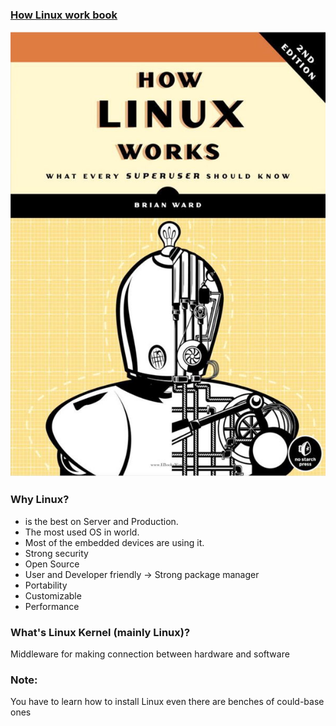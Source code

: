 ### [How Linux work book](files/How.Linux.Works.What.Every.Superuser.Should.Know.2nd.Edition.pdf)
![image](images/How.Linux.Works.What.Every.Superuser.Should.Know.2nd.Edition.jpg)
### Why Linux?
* is the best on Server and Production.
* The most used OS in world.
* Most of the embedded devices are using it.
* Strong security
* Open Source
* User and Developer friendly -> Strong package manager
* Portability
* Customizable
* Performance
### What's Linux Kernel (mainly Linux)?
Middleware for making connection between hardware and software
### Note: 
You have to learn how to install Linux  even there are benches of could-base ones
